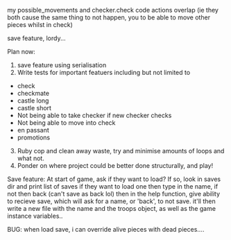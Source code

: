 my possible_movements and checker.check code actions overlap (ie they both cause the same thing to not happen, you to be able to  move other pieces whilst in check)

save feature, lordy...

Plan now:
1. save feature using serialisation
2. Write tests for important featuers including but not limited to
- check
- checkmate
- castle long
- castle short
- Not being able to take checker if new checker checks
- Not being able to move into check
- en passant
- promotions
3. Ruby cop and clean away waste, try and minimise amounts of loops and what not.
4. Ponder on where project could be better done structurally, and play!

Save feature:
At start of game, ask if they want to load?
If so, look in saves dir and print list of saves
if they want to load one then type in the name, if not then back (can't save as back lol)
then in the help function, give ability to recieve save, which will ask for a name, or 'back', to not save.
it'll then write a new file with the name and the troops object, as well as the game instance variables..

BUG: when load save, i can override alive pieces with dead pieces....